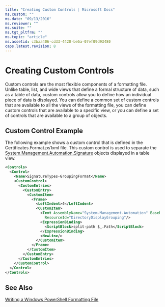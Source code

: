 ```yaml
---
title: "Creating Custom Controls | Microsoft Docs"
ms.custom: ""
ms.date: "09/13/2016"
ms.reviewer: ""
ms.suite: ""
ms.tgt_pltfrm: ""
ms.topic: "article"
ms.assetid: c3baa406-cd33-4420-be5a-07ef09d93480
caps.latest.revision: 8
---
```

# Creating Custom Controls

Custom controls are the most flexible components of a formatting file. Unlike table, list, and wide views that define a formal structure of data, such as a table of data, custom controls allow you to define how an individual piece of data is displayed. You can define a common set of custom controls that are available to all the views of the formatting file, you can define custom controls that are available to a specific view, or you can define a set of controls that are available to a group of objects.

## Custom Control Example

The following example shows a custom control that is defined in the Certificates.Format.ps1xml file. This custom control is used to separate the [System.Management.Automation.Signature](/dotnet/api/System.Management.Automation.Signature) objects displayed in a table view.

```xml
<Controls>
  <Control>
    <Name>SignatureTypes-GroupingFormat</Name>
    <CustomControl>
      <CustomEntries>
        <CustomEntry>
          <CustomItem>
            <Frame>
              <LeftIndent>4</LeftIndent>
              <CustomItem>
                <Text AssemblyName="System.Management.Automation" BaseName="FileSystemProviderStrings"
                  ResourceId="DirectoryDisplayGrouping"/>
                <ExpressionBinding>
                  <ScriptBlock>split-path $_.Path</ScriptBlock>
                </ExpressionBinding>
                <NewLine/>
              </CustomItem>
            </Frame>
          </CustomItem>
        </CustomEntry>
      </CustomEntries>
    </CustomControl>
  </Control>
</Controls>
```

## See Also

[Writing a Windows PowerShell Formatting File](./writing-a-windows-powershell-formatting-file.md)
